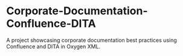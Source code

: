 # Corporate-Documentation-Confluence-DITA
A project showcasing corporate documentation best practices using Confluence and DITA in Oxygen XML.
